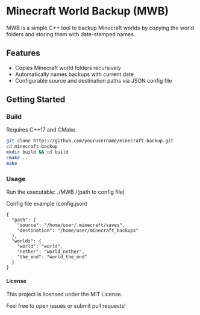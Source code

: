 # Minecraft World Backup (MWB)

MWB is a simple C++ tool to backup Minecraft worlds by copying the world folders and storing them with date-stamped names.

## Features

- Copies Minecraft world folders recursively
- Automatically names backups with current date
- Configurable source and destination paths via JSON config file

## Getting Started

### Build

Requires C++17 and CMake.

```bash
git clone https://github.com/yourusername/minecraft-backup.git
cd minecraft-backup
mkdir build && cd build
cmake ..
make
```
### Usage
Run the executable:
./MWB /(path to config file)

Config file example (config.json)
```
{
  "path": {
    "source": "/home/user/.minecraft/saves",
    "destination": "/home/user/minecraft_backups"
  },
  "worlds": {
    "world": "world",
    "nether": "world_nether",
    "the_end": "world_the_end"
  }
}
```

#### License

This project is licensed under the MIT License.

Feel free to open issues or submit pull requests!
